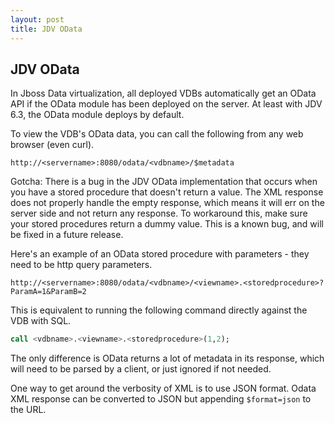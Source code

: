 ```yaml
---
layout: post
title: JDV OData
---
```


## JDV OData

In Jboss Data virtualization, all deployed VDBs automatically get an OData API if the OData module has been deployed on the server. At least with JDV 6.3, the OData module deploys by default.

To view the VDB's OData data, you can call the following from any web browser (even curl).  
~~~
http://<servername>:8080/odata/<vdbname>/$metadata
~~~
Gotcha: There is a bug in the JDV OData implementation that occurs when you have a stored procedure that doesn't return a value. The XML response does not properly handle the empty response, which means it will err on the server side and not return any response. To workaround this, make sure your stored procedures return a dummy value.  This is a known bug, and will be fixed in a future release.

Here's an example of an OData stored procedure with parameters - they need to be http query parameters.
~~~
http://<servername>:8080/odata/<vdbname>/<viewname>.<storedprocedure>?ParamA=1&ParamB=2
~~~

This is equivalent to running the following command directly against the VDB with SQL.
```sql
call <vdbname>.<viewname>.<storedprocedure>(1,2);
```
The only difference is OData returns a lot of metadata in its response, which will need to be parsed by a client, or just ignored if not needed.

One way to get around the verbosity of XML is to use JSON format. Odata XML response can be converted to JSON but appending `$format=json` to the URL.
